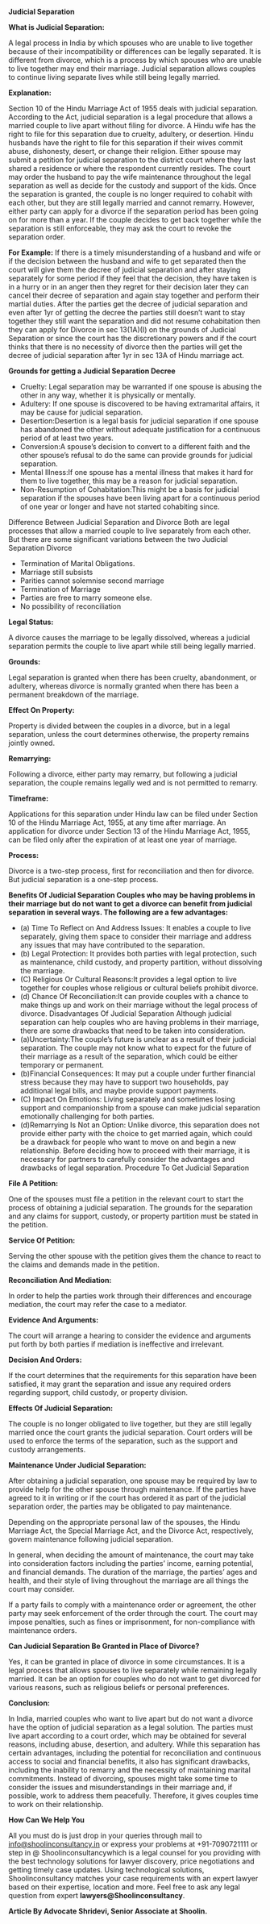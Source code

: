**Judicial Separation**

**What is Judicial Separation:**

A legal process in India by which spouses who are unable to live together because of their incompatibility or differences can be legally separated. It is different from divorce, which is a process by which spouses who are unable to live together may end their marriage. Judicial separation allows couples to continue living separate lives while still being legally married.

**Explanation:**

Section 10 of the Hindu Marriage Act of 1955 deals with judicial separation. According to the Act, judicial separation is a legal procedure that allows a married couple to live apart without filing for divorce. A Hindu wife has the right to file for this separation due to cruelty, adultery, or desertion. Hindu husbands have the right to file for this separation if their wives commit abuse, dishonesty, desert, or change their religion. Either spouse may submit a petition for judicial separation to the district court where they last shared a residence or where the respondent currently resides. The court may order the husband to pay the wife maintenance throughout the legal separation as well as decide for the custody and support of the kids. Once the separation is granted, the couple is no longer required to cohabit with each other, but they are still legally married and cannot remarry. However, either party can apply for a divorce if the separation period has been going on for more than a year. If the couple decides to get back together while the separation is still enforceable, they may ask the court to revoke the separation order. 

**For Example:** If there is a timely misunderstanding of a husband and wife or if the decision between the husband and wife to get separated then the court will give them the decree of judicial separation and after staying separately for some period if they feel that the decision, they have taken is in a hurry or in an anger then they regret for their decision later they can cancel their decree of separation and again stay together and perform their martial duties.
After the parties get the decree of judicial separation and even after 1yr of getting the decree the parties still doesn’t want to stay together they still want the separation and did not resume cohabitation then they can apply for Divorce in sec 13(1A)(I) on the grounds of Judicial Separation or since the court has the discretionary powers and if the court thinks that there is no necessity of divorce then the parties will get the decree of judicial separation after 1yr in sec 13A of Hindu marriage act.

**Grounds for getting a Judicial Separation Decree**
- Cruelty: Legal separation may be warranted if one spouse is abusing the other in any way, whether it is physically or mentally.
- Adultery: If one spouse is discovered to be having extramarital affairs, it may be cause for judicial separation.
- Desertion:Desertion is a legal basis for judicial separation if one spouse has abandoned the other without adequate justification for a continuous period of at least two years.
- Conversion:A spouse’s decision to convert to a different faith and the other spouse’s refusal to do the same can provide grounds for judicial separation.
- Mental Illness:If one spouse has a mental illness that makes it hard for them to live together, this may be a reason for judicial separation.
- Non-Resumption of Cohabitation:This might be a basis for judicial separation if the spouses have been living apart for a continuous period of one year or longer and have not started cohabiting since.

Difference Between Judicial Separation and Divorce
Both are legal processes that allow a married couple to live separately from each other. But there are some significant variations between the two
Judicial Separation	Divorce
- Termination of Marital Obligations.
- Marriage still subsists
- Parities cannot solemnise second marriage
- Termination of Marriage
- Parties are free to marry someone else.
- No possibility of reconciliation

**Legal Status:**

A divorce causes the marriage to be legally dissolved, whereas a judicial separation permits the couple to live apart while still being legally married.

**Grounds:**

Legal separation is granted when there has been cruelty, abandonment, or adultery, whereas divorce is normally granted when there has been a permanent breakdown of the marriage.

**Effect On Property:**

Property is divided between the couples in a divorce, but in a legal separation, unless the court determines otherwise, the property remains jointly owned.

**Remarrying:**

Following a divorce, either party may remarry, but following a judicial separation, the couple remains legally wed and is not permitted to remarry.

**Timeframe:**

Applications for this separation under Hindu law can be filed under Section 10 of the Hindu Marriage Act, 1955, at any time after marriage. An application for divorce under Section 13 of the Hindu Marriage Act, 1955, can be filed only after the expiration of at least one year of marriage.

**Process:**

Divorce is a two-step process, first for reconciliation and then for divorce. But judicial separation is a one-step process.

**Benefits Of Judicial Separation Couples who may be having problems in their marriage but do not want to get a divorce can benefit from judicial separation in several ways. The following are a few advantages:**

- (a) Time To Reflect on And Address Issues: It enables a couple to live separately, giving them space to consider their marriage and address any issues that may have contributed to the separation.
- (b) Legal Protection: It provides both parties with legal protection, such as maintenance, child custody, and property partition, without dissolving the marriage.
- (C) Religious Or Cultural Reasons:It provides a legal option to live together for couples whose religious or cultural beliefs prohibit divorce.
- (d) Chance Of Reconciliation:It can provide couples with a chance to make things up and work on their marriage without the legal process of divorce.
Disadvantages Of Judicial Separation
Although judicial separation can help couples who are having problems in their marriage, there are some drawbacks that need to be taken into consideration.
- (a)Uncertainty:The couple’s future is unclear as a result of their judicial separation. The couple may not know what to expect for the future of their marriage as a result of the separation, which could be either temporary or permanent.
- (b)Financial Consequences: It may put a couple under further financial stress because they may have to support two households, pay additional legal bills, and maybe provide support payments.
- (C) Impact On Emotions: Living separately and sometimes losing support and companionship from a spouse can make judicial separation emotionally challenging for both parties.
- (d)Remarrying Is Not an Option: Unlike divorce, this separation does not provide either party with the choice to get married again, which could be a drawback for people who want to move on and begin a new relationship. Before deciding how to proceed with their marriage, it is necessary for partners to carefully consider the advantages and drawbacks of legal separation.
Procedure To Get Judicial Separation

**File A Petition:**

One of the spouses must file a petition in the relevant court to start the process of obtaining a judicial separation. The grounds for the separation and any claims for support, custody, or property partition must be stated in the petition.

**Service Of Petition:**

Serving the other spouse with the petition gives them the chance to react to the claims and demands made in the petition.

**Reconciliation And Mediation:** 

In order to help the parties work through their differences and encourage mediation, the court may refer the case to a mediator.

**Evidence And Arguments:**

The court will arrange a hearing to consider the evidence and arguments put forth by both parties if mediation is ineffective and irrelevant.

**Decision And Orders:**

If the court determines that the requirements for this separation have been satisfied, it may grant the separation and issue any required orders regarding support, child custody, or property division.

**Effects Of Judicial Separation:**

The couple is no longer obligated to live together, but they are still legally married once the court grants the judicial separation. Court orders will be used to enforce the terms of the separation, such as the support and custody arrangements.

**Maintenance Under Judicial Separation:**

After obtaining a judicial separation, one spouse may be required by law to provide help for the other spouse through maintenance. If the parties have agreed to it in writing or if the court has ordered it as part of the judicial separation order, the parties may be obligated to pay maintenance.

Depending on the appropriate personal law of the spouses, the Hindu Marriage Act, the Special Marriage Act, and the Divorce Act, respectively, govern maintenance following judicial separation.

In general, when deciding the amount of maintenance, the court may take into consideration factors including the parties’ income, earning potential, and financial demands. The duration of the marriage, the parties’ ages and health, and their style of living throughout the marriage are all things the court may consider.

If a party fails to comply with a maintenance order or agreement, the other party may seek enforcement of the order through the court. The court may impose penalties, such as fines or imprisonment, for non-compliance with maintenance orders.

**Can Judicial Separation Be Granted in Place of Divorce?**

Yes, it can be granted in place of divorce in some circumstances. It is a legal process that allows spouses to live separately while remaining legally married. It can be an option for couples who do not want to get divorced for various reasons, such as religious beliefs or personal preferences.


**Conclusion:**

In India, married couples who want to live apart but do not want a divorce have the option of judicial separation as a legal solution. The parties must live apart according to a court order, which may be obtained for several reasons, including abuse, desertion, and adultery. While this separation has certain advantages, including the potential for reconciliation and continuous access to social and financial benefits, it also has significant drawbacks, including the inability to remarry and the necessity of maintaining marital commitments. Instead of divorcing, spouses might take some time to consider the issues and misunderstandings in their marriage and, if possible, work to address them peacefully. Therefore, it gives couples time to work on their relationship.

**How Can We Help You**

All you must do is just drop in your queries through mail to info@shoolinconsultancy.in or express your problems at +91-7090721111 or step in @ Shoolinconsultancywhich is a legal counsel for you providing with the best technology solutions for lawyer discovery, price negotiations and getting timely case updates. Using technological solutions, Shoolinconsultancy matches your case requirements with an expert lawyer based on their expertise, location and more. 
Feel free to ask any legal question from expert **lawyers@Shoolinconsultancy**.


**Article By Advocate Shridevi, Senior Associate at Shoolin.**
